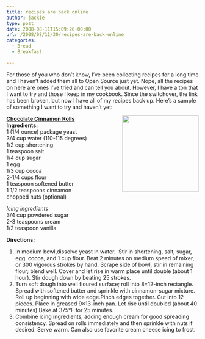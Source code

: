 ```yaml
---
title: recipes are back online
author: jackie
type: post
date: 2008-08-11T15:09:26+00:00
url: /2008/08/11/30/recipes-are-back-online
categories:
  - Bread
  - Breakfast

---
```

For those of you who don&#8217;t know, I&#8217;ve been collecting recipes for a long time and I haven&#8217;t added them all to Open Source just yet. Nope, all the recipes on here are ones I&#8217;ve tried and can tell you about. However, I have a ton that I want to try and those I keep in my cookbook. Since the switchover, the link has been broken, but now I have all of my recipes back up. Here&#8217;s a sample of something I want to try and haven&#8217;t yet:

<img decoding="async" style="margin: 0pt 0pt 10px 10px; float: right; width: 200px;" src="http://img.recipezaar.com/img/recipes/11/60/6/small/pic4cSYcl.jpg" alt="" /> **[Chocolate Cinnamon Rolls][1]  
Ingredients:**  
1 (1/4 ounce) package yeast  
3/4 cup water (110-115 degrees)  
1/2 cup shortening  
1 teaspoon salt  
1/4 cup sugar  
1 egg  
1/3 cup cocoa  
2-1/4 cups flour  
1 teaspoon softened butter  
1 1/2 teaspoons cinnamon  
chopped nuts (optional)

_Icing ingredients_  
3/4 cup powdered sugar  
2-3 teaspoons cream  
1/2 teaspoon vanilla

**Directions:**

  1. In medium bowl,dissolve yeast in water.  Stir in shortening, salt, sugar, egg, cocoa, and 1 cup flour. Beat 2 minutes on medium speed of mixer, or 300 vigorous strokes by hand. Scrape side of bowl, stir in remaining flour; blend well. Cover and let rise in warm place until double (about 1 hour). Stir dough down by beating 25 strokes.
  2. Turn soft dough into well floured surface; roll into 8&#215;12-inch rectangle. Spread with softened butter and sprinkle with cinnamon-sugar mixture. Roll up beginning with wide edge.Pinch edges together. Cut into 12 pieces. Place in greased 9&#215;13-inch pan. Let rise until doubled (about 40 minutes) Bake at 375°F for 25 minutes.
  3. Combine icing ingredients, adding enough cream for good spreading consistency. Spread on rolls immediately and then sprinkle with nuts if desired. Serve warm. Can also use favorite cream cheese icing to frost.

 [1]: http://www.recipezaar.com/11606